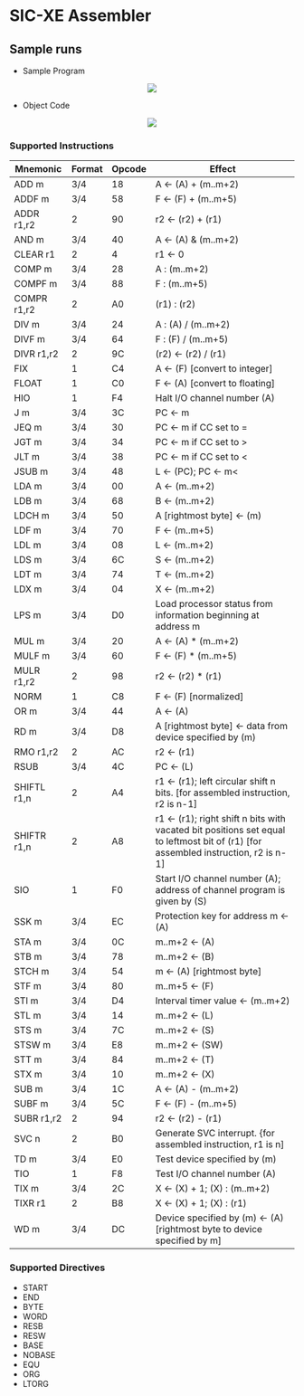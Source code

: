 # SIC-XE Assembler

## Sample runs
* Sample Program
<p align="center">
  <img  src="https://user-images.githubusercontent.com/48100957/58388605-44ea6980-8021-11e9-933d-7934ec98b648.png">
</p>

* Object Code
<p align="center">
  <img  src="https://user-images.githubusercontent.com/48100957/58388675-128d3c00-8022-11e9-86b9-075fcca5e339.png">
</p>


### Supported Instructions
|Mnemonic    |  Format | Opcode | Effect                                      |
|----------- |  ------ | ------ | -------------------------------------       |
|ADD m       |    3/4  |  18    | A ← (A) + (m..m+2)                          |
|ADDF m      |    3/4  |  58    | F ← (F) + (m..m+5)                          |
|ADDR r1,r2  |     2   |  90    | r2 ← (r2) + (r1)                            |      
|AND m       |    3/4  |  40    | A ← (A) & (m..m+2)                          |
|CLEAR r1    |     2   |  4     | r1 ← 0                                      |
|COMP m      |    3/4  |  28    | A : (m..m+2)                                | 
|COMPF m     |    3/4  |  88    | F : (m..m+5)                                |   
|COMPR r1,r2 |     2   |  A0    | (r1) : (r2)                                 | 
|DIV m       |   3/4   |  24    | A : (A) / (m..m+2)                          | 
|DIVF m      |   3/4   |  64    | F : (F) / (m..m+5)                          |  
|DIVR r1,r2  |    2    |  9C    | (r2) ← (r2) / (r1)                          |
|FIX         |    1    |  C4    | A ← (F) [convert to integer]                |
|FLOAT       |    1    |  C0    | F ← (A) [convert to floating]               |   
|HIO         |    1    |  F4    | Halt I/O channel number (A)                 |
|J m         |   3/4   |  3C    | PC ← m                                      |
|JEQ m       |   3/4   |  30    | PC ← m if CC set to =                       |
|JGT m       |   3/4   |  34    | PC ← m if CC set to >                       |  
|JLT m       |   3/4   |  38    | PC ← m if CC set to <                       |
|JSUB m      |   3/4   |  48    | L ← (PC); PC ← m<                           |
|LDA m       |   3/4   |  00    | A ← (m..m+2)                                |
|LDB m       |   3/4   |  68    | B ← (m..m+2)                                |
|LDCH m      |   3/4   |  50    | A [rightmost byte] ← (m)                    |
|LDF m       |   3/4   |  70    | F ← (m..m+5)                                |
|LDL m       |   3/4   |  08    | L ← (m..m+2)                                |      
|LDS m       |   3/4   |  6C    | S ← (m..m+2)                                |
|LDT m       |   3/4   |  74    | T ← (m..m+2)                                |
|LDX m       |   3/4   |  04    | X ← (m..m+2)                                |
|LPS m       |   3/4   |  D0    | Load processor status from information beginning at   address m | 
|MUL m       |   3/4   |  20    | A ← (A) * (m..m+2)                          |
|MULF m      |   3/4   |  60    | F ← (F) * (m..m+5)                          |
|MULR r1,r2  |    2    |  98    | r2 ← (r2) * (r1)                            |
|NORM        |    1    |  C8    | F ← (F) [normalized]                        |
|OR m        |   3/4   |  44    | A ← (A) | (m..m+2)                          |      
|RD m        |   3/4   |  D8    | A [rightmost byte] ← data from device specified by (m)|  
|RMO r1,r2   |    2    |  AC    | r2 ← (r1)                                   |
|RSUB        |   3/4   |  4C    | PC ← (L)                                    |
|SHIFTL r1,n |    2    |  A4    | r1 ← (r1); left circular shift n bits. [for assembled instruction, r2 is n-1]|
|SHIFTR r1,n |    2    |  A8    | r1 ← (r1); right shift n bits with vacated bit positions set equal to leftmost bit of (r1) [for assembled instruction, r2 is n-1]|
|SIO         |    1    |  F0    | Start I/O channel number (A); address of channel program is given by (S)|
|SSK m       |   3/4   |  EC    | Protection key for address m ← (A)          |
|STA m       |   3/4   |  0C    | m..m+2 ← (A)                                |
|STB m       |   3/4   |  78    | m..m+2 ← (B)                                |     
|STCH m      |   3/4   |  54    | m ← (A) [rightmost byte]                    |
|STF m       |   3/4   |  80    | m..m+5 ← (F)                                |
|STI m       |   3/4   |  D4    | Interval timer value ← (m..m+2)             |
|STL m       |   3/4   |  14    | m..m+2 ← (L)                                |
|STS m       |   3/4   |  7C    | m..m+2 ← (S)                                |
|STSW m      |   3/4   |  E8    | m..m+2 ← (SW)                               |     
|STT m       |   3/4   |  84    | m..m+2 ← (T)                                |     
|STX m       |   3/4   |  10    | m..m+2 ← (X)                                |
|SUB m       |   3/4   |  1C    | A ← (A) - (m..m+2)                          |     
|SUBF m      |   3/4   |  5C    | F ← (F) - (m..m+5)                          |     
|SUBR r1,r2  |    2    |  94    | r2 ← (r2) - (r1)                            |
|SVC n       |    2    |  B0    | Generate SVC interrupt. {for assembled instruction, r1 is n]|     
|TD m        |   3/4   |  E0    | Test device specified by (m)                |     
|TIO         |    1    |  F8    | Test I/O channel number (A)                 |
|TIX m       |   3/4   |  2C    | X ← (X) + 1; (X) : (m..m+2)                 |
|TIXR r1     |    2    |  B8    | X ← (X) + 1; (X) : (r1)                     |      
|WD m        |   3/4   |  DC    | Device specified by (m) ← (A)[rightmost byte to device specified by m]|

### Supported Directives
  * START
  * END
  * BYTE
  * WORD
  * RESB
  * RESW
  * BASE
  * NOBASE
  * EQU
  * ORG
  * LTORG
